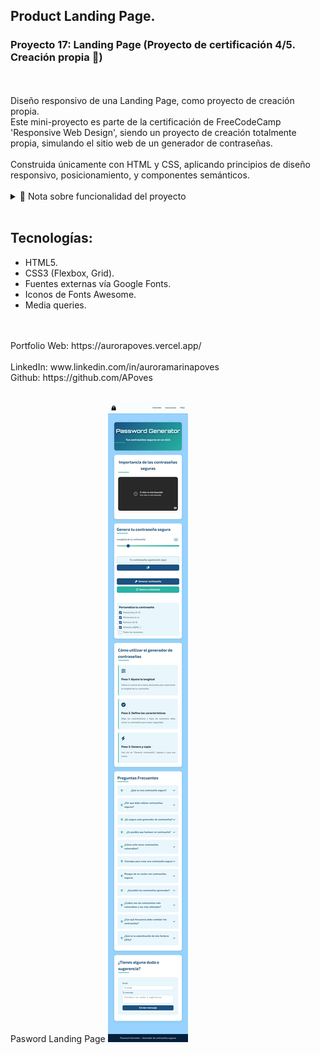 ## Product Landing Page.
### Proyecto 17: Landing Page (Proyecto de certificación 4/5. Creación propia 🎯)
<br>
<br>
Diseño responsivo de una Landing Page, como proyecto de creación propia.
<br>
Este mini-proyecto es parte de la certificación de FreeCodeCamp 'Responsive Web Design', siendo un proyecto de creación totalmente propia, simulando el sitio web de un generador de contraseñas.
<br>
<br>
Construida únicamente con HTML y CSS, aplicando principios de diseño responsivo, posicionamiento, y componentes semánticos.
<br>
<br>

<details>
  <summary>📌 Nota sobre funcionalidad del proyecto</summary>
  <p>

    Este proyecto es una simulación sencilla realizada con <strong>HTML y CSS</strong>, por lo que <strong>no</strong> es un proyecto funcional. 

  </p>
</details>

<br>

## Tecnologías:
- HTML5.
- CSS3 (Flexbox, Grid).
- Fuentes externas vía Google Fonts.
- Iconos de Fonts Awesome.
- Media queries.

<br>
<br>
Portfolio Web: https://aurorapoves.vercel.app/
<br>
<br>
LinkedIn: www.linkedin.com/in/auroramarinapoves
<br>
Github: https://github.com/APoves
<br>
<br>

Pasword Landing Page
![Pasword Landing Page](https://github.com/APoves/Responsive-Web-Design/blob/main/17.%20Product%20Landing%20Page/password%20landing%20page.jpg)
<br>

